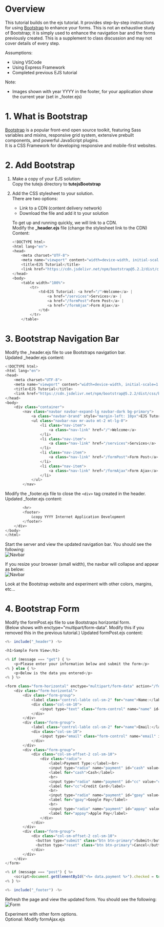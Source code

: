 # Overview
This tutorial builds on the ejs tutorial.  It provides step-by-step instructions for using [Bootstrap](https://getbootstrap.com/) to enhance your forms.  This is not an exhaustive study of Bootstrap; it is simply used to enhance the navigation bar and the forms previously created.  This is a supplement to class discussion and may not cover details of every step.

Assumptions:
- Using VSCode
- Using Express Framework
- Completed previous EJS tutorial

Note:
- Images shown with year YYYY in the footer, for your application show the current year (set in _footer.ejs)

# 1. What is Bootstrap  
[Bootstrap](https://getbootstrap.com/) is a popular front-end open source toolkit, featuring Sass variables and mixins, responsive grid system, extensive prebuilt components, and powerful JavaScript plugins.  
It is a CSS Framework for developing responsive and mobile-first websites.

# 2. Add Bootstrap  
1.  Make a copy of your EJS solution:  
    Copy the tutejs directory to **tutejsBootstrap**
    
2.  Add the CSS stylesheet to your solution.  
    There are two options:
    - Link to a CDN (content delivery network) 
    - Download the file and add it to your solution  
    
    To get up and running quickly, we will link to a CDN.  
    Modify the **_header.ejs** file (change the stylesheet link to the CDN)  
    Content:
    ```js
    <!DOCTYPE html>
    <html lang="en">
    <head>
        <meta charset="UTF-8">
        <meta name="viewport" content="width=device-width, initial-scale=1.0">
        <title>EJS Tutorial</title>
        <link href="https://cdn.jsdelivr.net/npm/bootstrap@5.2.2/dist/css/bootstrap.min.css" rel="stylesheet" integrity="sha384-Zenh87qX5JnK2Jl0vWa8Ck2rdkQ2Bzep5IDxbcnCeuOxjzrPF/et3URy9Bv1WTRi" crossorigin="anonymous">
    </head>
    <body>
        <table width="100%">
            <tr>
                <td>EJS Tutorial: <a href="/">Welcome</a> |
                    <a href="/services">Services</a> |
                    <a href="/formPost">Form Post</a> |
                    <a href="/formAjax">Form Ajax</a> 
                </td>
            </tr>
        </table>
    ```  
# 3. Bootstrap Navigation Bar  
Modify the _header.ejs file to use Bootstraps navigation bar.  
Updated _header.ejs content:  
```js
<!DOCTYPE html>
<html lang="en">
<head>
    <meta charset="UTF-8">
    <meta name="viewport" content="width=device-width, initial-scale=1.0">
    <title>EJS Tutorial</title>
    <link href="https://cdn.jsdelivr.net/npm/bootstrap@5.2.2/dist/css/bootstrap.min.css" rel="stylesheet" integrity="sha384-Zenh87qX5JnK2Jl0vWa8Ck2rdkQ2Bzep5IDxbcnCeuOxjzrPF/et3URy9Bv1WTRi" crossorigin="anonymous">
</head>
<body>
    <div class="container">
        <nav class="navbar navbar-expand-lg navbar-dark bg-primary">
            <a class="navbar-brand" style="margin-left: 10px">EJS Tutorial</a>
            <ul class="navbar-nav mr-auto mt-2 mt-lg-0">
                <li class="nav-item">
                    <a class="nav-link" href="/">Welcome</a>
                </li>
                <li class="nav-item">
                    <a class="nav-link" href="/services">Services</a>
                </li>
                <li class="nav-item">
                    <a class="nav-link" href="/formPost">Form Post</a>
                </li>
                <li class="nav-item">
                    <a class="nav-link" href="/formAjax">Form Ajax</a>
                </li>
            </ul>
        </nav>
```  

Modify the _footer.ejs file to close the `<div>` tag created in the header.  
Updated _footer.ejs content:  
```js
        <hr>
        <footer>
            &copy YYYY Internet Application Development
        </footer>
    </div>
</body>
</html>
```

Start the server and view the updated navigation bar.  You should see the following:  
![Navbar](images/ejsBootstrap_navbar.png)  

If you resize your browser (small width), the navbar will collapse and appear as below:  
![Navbar](images/ejsBootstrap_navbar2.png)  

Look at the Bootstrap website and experiment with other colors, margins, etc...   

# 4. Bootstrap Form  
Modify the formPost.ejs file to use Bootstraps horizontal form.  
(Below shows with enctype="multipart/form-data".  Modify this if you removed this in the previous tutorial.)
Updated formPost.ejs content:   
```js
<%- include("_header") -%>

<h1>Sample Form View</h1>

<% if (message === "get") { %>
    <p>Please enter your information below and submit the form</p>
<% } else { %>
    <p>Below is the data you entered</p>
<% } %>

<form class="form-horizontal" enctype="multipart/form-data" action="/formPost" method="POST">
    <div class="form-horizontal">
        <div class="form-group">
            <label class="control-lable col-sm-2" for="name">Name:</label>
            <div class="col-sm-10">
                <input type="text" class="form-control" name="name" id="name" value="<%= data.name %>" required>
            </div>
        </div>
        <div class="form-group">
            <label class="control-lable col-sm-2" for="name">Email:</label>
            <div class="col-sm-10">
                <input type="email" class="form-control" name="email" id="email" value="<%= data.email %>" required placeholder="name@domain">
            </div>
        </div>
        <div class="form-group">
            <div class="col-sm-offset-2 col-sm-10">
                <div class="radio">
                    <label>Payment Type:</label><br>
                    <input type="radio" name="payment" id="cash" value="cash">
                    <label for="cash">Cash</label>
                    <br>
                    <input type="radio" name="payment" id="cc" value="cc">
                    <label for="cc">Credit Card</label>
                    <br>
                    <input type="radio" name="payment" id="gpay" value="gpay">
                    <label for="gpay">Google Pay</label>
                    <br>
                    <input type="radio" name="payment" id="appay" value="appay">
                    <label for="appay">Apple Pay</label>
                </div>
            </div>
        </div>
        <div class="form-group">        
            <div class="col-sm-offset-2 col-sm-10">
              <button type="submit" class="btn btn-primary">Submit</button>
              <button type="reset" class="btn btn-primary">Cancel</button>
            </div>
        </div>
    </div>
</form>

<% if (message === "post") { %>
    <script>document.getElementById("<%= data.payment %>").checked = true;</script>
<% } %>    

<%- include("_footer") -%>
```  
Refresh the page and view the updated form.  You should see the following:  
![Form](images/ejsBootstrap_form.png)  

Experiment with other form options.  
Optional: Modify formAjax.ejs  
